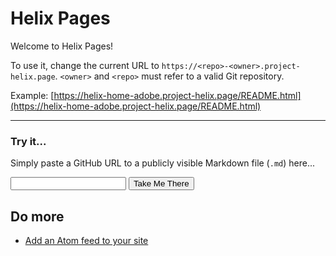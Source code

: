 # Helix Pages

Welcome to Helix Pages!

To use it, change the current URL to `https://<repo>-<owner>.project-helix.page`.
`<owner>` and `<repo>` must refer to a valid Git repository.

Example: [https://helix-home-adobe.project-helix.page/README.html](https://helix-home-adobe.project-helix.page/README.html)

---

### Try it...
Simply paste a GitHub URL to a publicly visible Markdown file (`.md`) here...

<script>

function splitURL() {
    const giturl = document.getElementById('giturl').value;
    const resegs = /(?<!\?.+)(?<=\/)[\w-\.]+(?=[/\r\n?]|$)/g;
    const segments = [...giturl.matchAll(resegs)];
    const path = giturl.substr(segments[4].index + segments[4][0].length);
    return ({ "user": segments[1][0], "repo": segments[2][0], "branch": segments[4][0], "path": path});
}

function change() {
    const alertElem = document.getElementById('alert');
    const alert=checkURL();

    if (alert) {
        alertElem.innerHTML = alert;
        alertElem.style = '';
    }  else {
        alertElem.style = 'display: none';
    }
}

function checkURL() {
    let c;

    try {
        c = splitURL();
    } catch (e) {
        return ('URL needs be a valid GitHub URL');
    }
    
    if (!c.path.endsWith(`.md`)) return ('URL needs to end in \'.md\'');
    if (c.repo.indexOf('.')>=0) return('Repository name cannot contain a \'.\'');
    if (c.user.indexOf('.')>=0) return('User name cannot contain a \'.\'');
    if (c.branch.indexOf('.')>=0) return('Branch cannot contain a \'.\'');
}

function takeMeThere() {
    if (checkURL()) {
      return;
    }
    const c = splitURL();
    let separator = '-';

    const pathstub = c.path.substr(0, c.path.length - 3);
    if (c.user.indexOf('-') >= 0 || c.branch !== 'master') {
        separator = '--';
    }
    const branchprefix = (c.branch === 'master' ? '' : c.branch + separator);
    const url = `https://${branchprefix}${c.repo}${separator}${c.user}.project-helix.page${pathstub}.html`;
    window.location = url;
}
</script>
<input onkeyup="change()" type="text" id="giturl">
<button id="takemethere" onclick="takeMeThere()">Take Me There</button>
<span id="alert" class="alert" style="display:none"></span>

## Do more

- [Add an Atom feed to your site](docs/feed.md)

